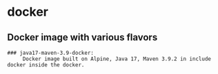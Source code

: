 # docker

## Docker image with various flavors
    ### java17-maven-3.9-docker:
         Docker image built on Alpine, Java 17, Maven 3.9.2 in include docker inside the docker.
